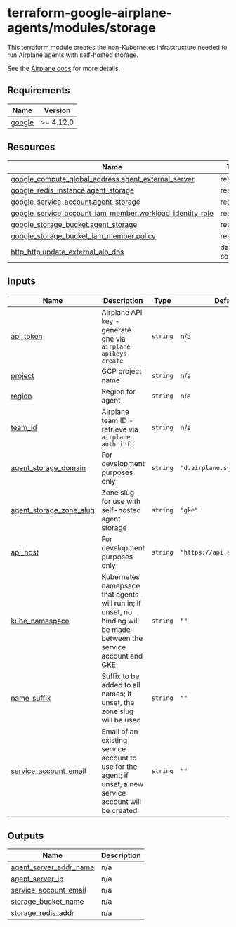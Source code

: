 # terraform-google-airplane-agents/modules/storage

This terraform module creates the non-Kubernetes infrastructure needed to run
Airplane agents with self-hosted storage.

See the [Airplane docs](https://docs.airplane.dev/self-hosting/storage) for more details.

<!-- BEGIN_TF_DOCS -->
## Requirements

| Name | Version |
|------|---------|
| <a name="requirement_google"></a> [google](#requirement\_google) | >= 4.12.0 |

## Resources

| Name | Type |
|------|------|
| [google_compute_global_address.agent_external_server](https://registry.terraform.io/providers/hashicorp/google/latest/docs/resources/compute_global_address) | resource |
| [google_redis_instance.agent_storage](https://registry.terraform.io/providers/hashicorp/google/latest/docs/resources/redis_instance) | resource |
| [google_service_account.agent_storage](https://registry.terraform.io/providers/hashicorp/google/latest/docs/resources/service_account) | resource |
| [google_service_account_iam_member.workload_identity_role](https://registry.terraform.io/providers/hashicorp/google/latest/docs/resources/service_account_iam_member) | resource |
| [google_storage_bucket.agent_storage](https://registry.terraform.io/providers/hashicorp/google/latest/docs/resources/storage_bucket) | resource |
| [google_storage_bucket_iam_member.policy](https://registry.terraform.io/providers/hashicorp/google/latest/docs/resources/storage_bucket_iam_member) | resource |
| [http_http.update_external_alb_dns](https://registry.terraform.io/providers/hashicorp/http/latest/docs/data-sources/http) | data source |

## Inputs

| Name | Description | Type | Default | Required |
|------|-------------|------|---------|:--------:|
| <a name="input_api_token"></a> [api\_token](#input\_api\_token) | Airplane API key - generate one via `airplane apikeys create` | `string` | n/a | yes |
| <a name="input_project"></a> [project](#input\_project) | GCP project name | `string` | n/a | yes |
| <a name="input_region"></a> [region](#input\_region) | Region for agent | `string` | n/a | yes |
| <a name="input_team_id"></a> [team\_id](#input\_team\_id) | Airplane team ID - retrieve via `airplane auth info` | `string` | n/a | yes |
| <a name="input_agent_storage_domain"></a> [agent\_storage\_domain](#input\_agent\_storage\_domain) | For development purposes only | `string` | `"d.airplane.sh"` | no |
| <a name="input_agent_storage_zone_slug"></a> [agent\_storage\_zone\_slug](#input\_agent\_storage\_zone\_slug) | Zone slug for use with self-hosted agent storage | `string` | `"gke"` | no |
| <a name="input_api_host"></a> [api\_host](#input\_api\_host) | For development purposes only | `string` | `"https://api.airplane.dev"` | no |
| <a name="input_kube_namespace"></a> [kube\_namespace](#input\_kube\_namespace) | Kubernetes namepsace that agents will run in; if unset, no binding will be made between the service account and GKE | `string` | `""` | no |
| <a name="input_name_suffix"></a> [name\_suffix](#input\_name\_suffix) | Suffix to be added to all names; if unset, the zone slug will be used | `string` | `""` | no |
| <a name="input_service_account_email"></a> [service\_account\_email](#input\_service\_account\_email) | Email of an existing service account to use for the agent; if unset, a new service account will be created | `string` | `""` | no |

## Outputs

| Name | Description |
|------|-------------|
| <a name="output_agent_server_addr_name"></a> [agent\_server\_addr\_name](#output\_agent\_server\_addr\_name) | n/a |
| <a name="output_agent_server_ip"></a> [agent\_server\_ip](#output\_agent\_server\_ip) | n/a |
| <a name="output_service_account_email"></a> [service\_account\_email](#output\_service\_account\_email) | n/a |
| <a name="output_storage_bucket_name"></a> [storage\_bucket\_name](#output\_storage\_bucket\_name) | n/a |
| <a name="output_storage_redis_addr"></a> [storage\_redis\_addr](#output\_storage\_redis\_addr) | n/a |
<!-- END_TF_DOCS -->
